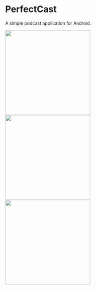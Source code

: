 PerfectCast
=============

A simple podcast application for Android.

<img src="https://raw.githubusercontent.com/TeagueLander/PerfectCast/master/readme/favourites.png" width="270"> <img src="https://raw.githubusercontent.com/TeagueLander/PerfectCast/master/readme/podcast_detail.png" width="270"> <img src="https://raw.githubusercontent.com/TeagueLander/PerfectCast/master/readme/up_next.png" width="270">

